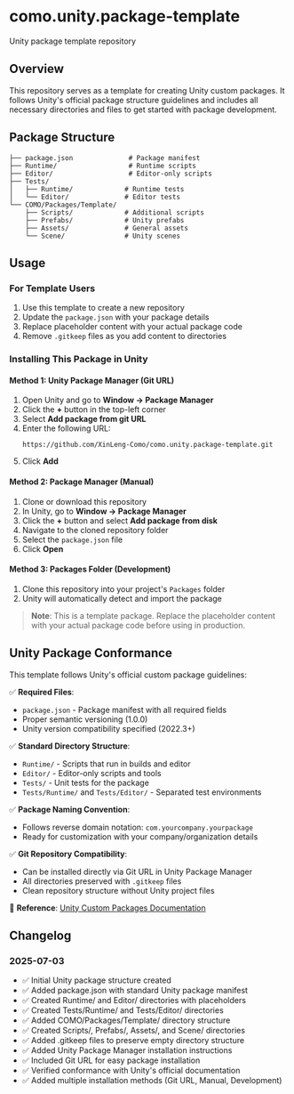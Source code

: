 # como.unity.package-template
Unity package template repository

## Overview
This repository serves as a template for creating Unity custom packages. It follows Unity's official package structure guidelines and includes all necessary directories and files to get started with package development.

## Package Structure
```
├── package.json              # Package manifest
├── Runtime/                  # Runtime scripts
├── Editor/                   # Editor-only scripts
├── Tests/
│   ├── Runtime/             # Runtime tests
│   └── Editor/              # Editor tests
└── COMO/Packages/Template/
    ├── Scripts/             # Additional scripts
    ├── Prefabs/             # Unity prefabs
    ├── Assets/              # General assets
    └── Scene/               # Unity scenes
```

## Usage

### For Template Users
1. Use this template to create a new repository
2. Update the `package.json` with your package details
3. Replace placeholder content with your actual package code
4. Remove `.gitkeep` files as you add content to directories

### Installing This Package in Unity

#### Method 1: Unity Package Manager (Git URL)
1. Open Unity and go to **Window → Package Manager**
2. Click the **+** button in the top-left corner
3. Select **Add package from git URL**
4. Enter the following URL:
   ```
   https://github.com/XinLeng-Como/como.unity.package-template.git
   ```
5. Click **Add**

#### Method 2: Package Manager (Manual)
1. Clone or download this repository
2. In Unity, go to **Window → Package Manager**
3. Click the **+** button and select **Add package from disk**
4. Navigate to the cloned repository folder
5. Select the `package.json` file
6. Click **Open**

#### Method 3: Packages Folder (Development)
1. Clone this repository into your project's `Packages` folder
2. Unity will automatically detect and import the package

> **Note**: This is a template package. Replace the placeholder content with your actual package code before using in production.

## Unity Package Conformance

This template follows Unity's official custom package guidelines:

✅ **Required Files**:
- `package.json` - Package manifest with all required fields
- Proper semantic versioning (1.0.0)
- Unity version compatibility specified (2022.3+)

✅ **Standard Directory Structure**:
- `Runtime/` - Scripts that run in builds and editor
- `Editor/` - Editor-only scripts and tools
- `Tests/` - Unit tests for the package
- `Tests/Runtime/` and `Tests/Editor/` - Separated test environments

✅ **Package Naming Convention**:
- Follows reverse domain notation: `com.yourcompany.yourpackage`
- Ready for customization with your company/organization details

✅ **Git Repository Compatibility**:
- Can be installed directly via Git URL in Unity Package Manager
- All directories preserved with `.gitkeep` files
- Clean repository structure without Unity project files

📖 **Reference**: [Unity Custom Packages Documentation](https://docs.unity3d.com/6000.1/Documentation/Manual/CustomPackages.html)

## Changelog
### 2025-07-03
- ✅ Initial Unity package structure created
- ✅ Added package.json with standard Unity package manifest
- ✅ Created Runtime/ and Editor/ directories with placeholders
- ✅ Created Tests/Runtime/ and Tests/Editor/ directories
- ✅ Added COMO/Packages/Template/ directory structure
- ✅ Created Scripts/, Prefabs/, Assets/, and Scene/ directories
- ✅ Added .gitkeep files to preserve empty directory structure
- ✅ Added Unity Package Manager installation instructions
- ✅ Included Git URL for easy package installation
- ✅ Verified conformance with Unity's official documentation
- ✅ Added multiple installation methods (Git URL, Manual, Development)
